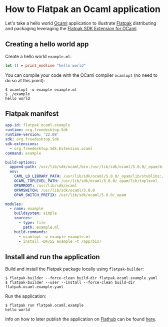 # How to Flatpak an Ocaml application

Let's take a hello world [Ocaml](https://ocaml.org/) application to illustrate [Flatpak](https://flatpak.org/) distributing and packaging leveraging the [Flatpak SDK Extension for OCaml](https://github.com/josecastillolema/org.freedesktop.Sdk.Extension.ocaml).

## Creating a hello world app

Create a hello world `example.ml`:
```ocaml
let () = print_endline "hello world"
```

You can compile your code with the OCaml compiler `ocamlopt` (no need to do so at this point):
```
$ ocamlopt -o example example.ml
$ ./example
hello world
```

## Flatpak manifest
```yaml
app-id: flatpak.ocaml.example
runtime: org.freedesktop.Sdk
runtime-version: '22.08'
sdk: org.freedesktop.Sdk
sdk-extensions:
  - org.freedesktop.Sdk.Extension.ocaml
command: example

build-options:
  append-path: /usr/lib/sdk/ocaml/bin:/usr/lib/sdk/ocaml/5.0.0/_opam/bin
  env:
    CAML_LD_LIBRARY_PATH: /usr/lib/sdk/ocaml/5.0.0/_opam/lib/stublibs:/usr/lib/sdk/ocaml/5.0.0/_opam/lib/ocaml/stublibs:/usr/lib/sdk/ocaml/5.0.0/_opam/lib/ocaml
    OCAML_TOPLEVEL_PATH: /usr/lib/sdk/ocaml/5.0.0/_opam/lib/toplevel
    OPAMROOT: /usr/lib/sdk/ocaml
    OPAMSWITCH: /usr/lib/sdk/ocaml/5.0.0
    OPAM_SWITCH_PREFIX: /usr/lib/sdk/ocaml/5.0.0/_opam

modules:
  - name: example
    buildsystem: simple
    sources:
      - type: file
        path: example.ml
    build-commands:
      - ocamlopt -o example example.ml
      - install -Dm755 example -t /app/bin/
```

## Install and run the application

Build and install the Flatpak package locally using `flatpak-builder`:
```
$ flatpak-builder --force-clean build-dir flatpak.ocaml.example.yaml
$ flatpak-builder --user --install --force-clean build-dir flatpak.ocaml.example.yaml
```

Run the application:
```
$ flatpak run flatpak.ocaml.example
hello world
```

Info on how to later publish the application on [Flathub](https://flathub.org/) can be found [here](https://docs.flathub.org/docs/for-app-authors/submission/).
